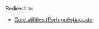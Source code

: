Redirect to:

*   [Core utilities (Português)#locate](/index.php/Core_utilities_(Portugu%C3%AAs)#locate "Core utilities (Português)")